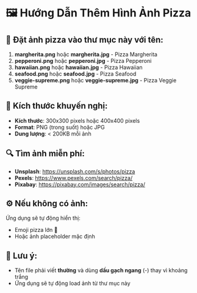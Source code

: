 # 🖼️ Hướng Dẫn Thêm Hình Ảnh Pizza

## 📁 Đặt ảnh pizza vào thư mục này với tên:

1. **margherita.png** hoặc **margherita.jpg** - Pizza Margherita
2. **pepperoni.png** hoặc **pepperoni.jpg** - Pizza Pepperoni  
3. **hawaiian.png** hoặc **hawaiian.jpg** - Pizza Hawaiian
4. **seafood.png** hoặc **seafood.jpg** - Pizza Seafood
5. **veggie-supreme.png** hoặc **veggie-supreme.jpg** - Pizza Veggie Supreme

## 📐 Kích thước khuyến nghị:

- **Kích thước**: 300x300 pixels hoặc 400x400 pixels
- **Format**: PNG (trong suốt) hoặc JPG
- **Dung lượng**: < 200KB mỗi ảnh

## 🔍 Tìm ảnh miễn phí:

- **Unsplash**: https://unsplash.com/s/photos/pizza
- **Pexels**: https://www.pexels.com/search/pizza/
- **Pixabay**: https://pixabay.com/images/search/pizza/

## ⚙️ Nếu không có ảnh:

Ứng dụng sẽ tự động hiển thị:
- Emoji pizza lớn 🍕
- Hoặc ảnh placeholder mặc định

## 📝 Lưu ý:

- Tên file phải viết **thường** và dùng **dấu gạch ngang** (-) thay vì khoảng trắng
- Ứng dụng sẽ tự động load ảnh từ thư mục này


